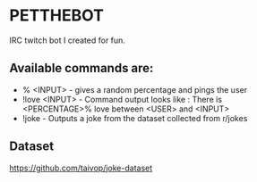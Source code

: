 # PETTHEBOT
IRC twitch bot I created for fun. 

## Available commands are:
* % \<INPUT> - gives a random percentage and pings the user
* !love \<INPUT> - Command output looks like : There is \<PERCENTAGE>% love between \<USER> and \<INPUT>
* !joke -  Outputs a joke from the dataset collected from r/jokes
  
## Dataset
  https://github.com/taivop/joke-dataset
